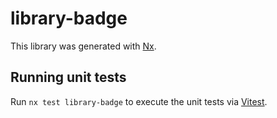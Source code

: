 # library-badge

This library was generated with [Nx](https://nx.dev).

## Running unit tests

Run `nx test library-badge` to execute the unit tests via [Vitest](https://vitest.dev/).
